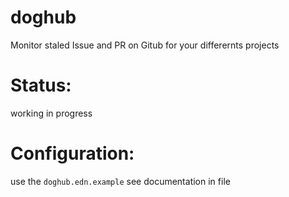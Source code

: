 # doghub

Monitor staled Issue and PR on Gitub for your differernts projects

# Status:

working in progress

# Configuration:

use the `doghub.edn.example` see documentation in file

